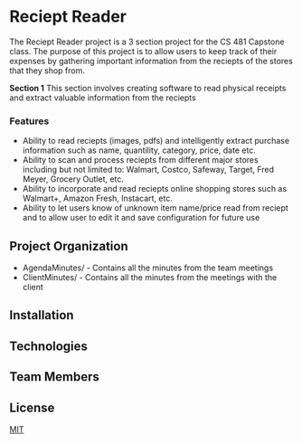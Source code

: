 # Reciept Reader
The Reciept Reader project is a 3 section project for the CS 481 Capstone class. The purpose of this project is to allow users to keep track of their expenses by gathering important information from the reciepts of the stores that they shop from.

**Section 1**
This section involves creating software to read physical receipts and extract valuable information from the reciepts

### Features
- Ability to read reciepts (images, pdfs) and intelligently extract purchase information such as name, quantility, category, price, date etc.
- Ability to scan and process reciepts from different major stores including but not limited to: Walmart, Costco, Safeway, Target, Fred Meyer, Grocery Outlet, etc.
- Ability to incorporate and read reciepts online shopping stores such as Walmart+, Amazon Fresh, Instacart, etc.
- Ability to let users know of unknown item name/price read from reciept and to allow user to edit it and save configuration for future use

## Project Organization
- AgendaMinutes/ - Contains all the minutes from the team meetings
- ClientMinutes/ -  Contains all the minutes from the meetings with the client

## Installation


## Technologies

## Team Members


## License

[MIT](https://choosealicense.com/licenses/mit/)
